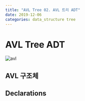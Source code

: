 ```yaml
---
title: "AVL Tree 02. AVL 트리 ADT"
date: 2019-12-06
categories: data_structure tree
---
```


# AVL Tree ADT

![avl](https://user-images.githubusercontent.com/26007107/70292746-50b1b680-1822-11ea-85d0-4c5c316838c2.PNG)

## AVL 구조체

<script src="https://gist.github.com/DetegiCE/f205e62c80ba5914eeb238d865afa594.js"></script>

## Declarations

<script src="https://gist.github.com/DetegiCE/53a6fdd60970e1fa0be2b4cb5f5ebed0.js"></script>

